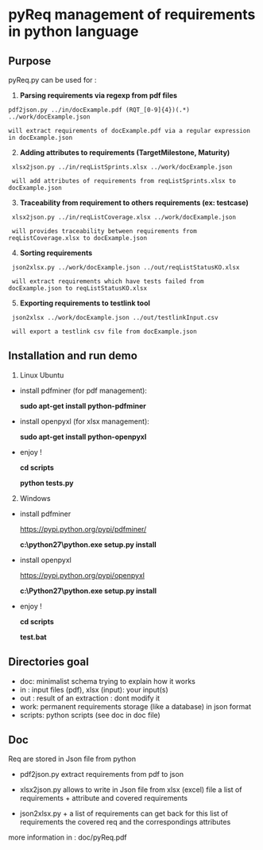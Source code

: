 pyReq management of requirements in python language
===================================================

Purpose
-------

pyReq.py can be used for :
   1. **Parsing requirements via regexp from pdf files**

    pdf2json.py ../in/docExample.pdf (RQT_[0-9]{4})(.*) ../work/docExample.json

    will extract requirements of docExample.pdf via a regular expression in docExample.json

   2. **Adding attributes to requirements (TargetMilestone, Maturity)**

     xlsx2json.py ../in/reqListSprints.xlsx ../work/docExample.json

     will add attributes of requirements from reqListSprints.xlsx to docExample.json

   3. **Traceability from requirement to others requirements (ex: testcase)**

     xlsx2json.py ../in/reqListCoverage.xlsx ../work/docExample.json

     will provides traceability between requirements from reqListCoverage.xlsx to docExample.json

   4. **Sorting requirements**

     json2xlsx.py ../work/docExample.json ../out/reqListStatusKO.xlsx

     will extract requirements which have tests failed from docExample.json to reqListStatusKO.xlsx

   5. **Exporting requirements to testlink tool**

     json2xlsx ../work/docExample.json ../out/testlinkInput.csv

     will export a testlink csv file from docExample.json

Installation and run demo 
-------------------------

1. Linux Ubuntu

  - install pdfminer (for pdf management):

    **sudo apt-get install python-pdfminer**

  - install openpyxl (for xlsx management):

    **sudo apt-get install python-openpyxl**

  - enjoy !

    **cd scripts**

    **python tests.py**

2. Windows

  - install pdfminer

    https://pypi.python.org/pypi/pdfminer/

    **c:\python27\python.exe setup.py install**

  - install openpyxl

    https://pypi.python.org/pypi/openpyxl  

    **c:\Python27\python.exe  setup.py install**

  - enjoy !

    **cd scripts**

    **test.bat**
  
Directories goal 
----------------

- doc: minimalist schema trying to explain how it works
- in : input files (pdf), xlsx (input): your input(s)
- out : result of an extraction : dont modify it
- work: permanent requirements storage (like a database) in json format
- scripts: python scripts (see doc in doc file)

Doc
-------

Req are stored in Json file from python

- pdf2json.py extract requirements from pdf to json

- xlsx2json.py allows to write in Json file from xlsx (excel)
  file a list of requirements + attribute and covered requirements

- json2xlsx.py + a list of requirements can get back for this
  list of requirements the covered req and the correspondings attributes

more information in : doc/pyReq.pdf
